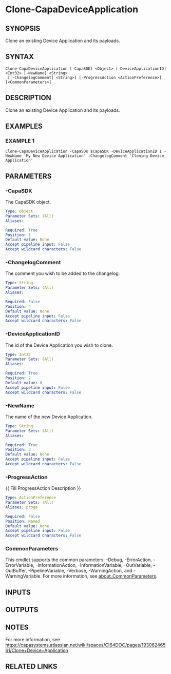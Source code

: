 # Clone-CapaDeviceApplication

## SYNOPSIS
Clone an existing Device Application and its payloads.

## SYNTAX

```
Clone-CapaDeviceApplication [-CapaSDK] <Object> [-DeviceApplicationID] <Int32> [-NewName] <String>
 [[-ChangelogComment] <String>] [-ProgressAction <ActionPreference>] [<CommonParameters>]
```

## DESCRIPTION
Clone an existing Device Application and its payloads.

## EXAMPLES

### EXAMPLE 1
```
Clone-CapaDeviceApplication -CapaSDK $CapaSDK -DeviceApplicationID 1 -NewName 'My New Device Application' -ChangelogComment 'Cloning Device Application'
```

## PARAMETERS

### -CapaSDK
The CapaSDK object.

```yaml
Type: Object
Parameter Sets: (All)
Aliases:

Required: True
Position: 1
Default value: None
Accept pipeline input: False
Accept wildcard characters: False
```

### -ChangelogComment
The comment you wish to be added to the changelog.

```yaml
Type: String
Parameter Sets: (All)
Aliases:

Required: False
Position: 4
Default value: None
Accept pipeline input: False
Accept wildcard characters: False
```

### -DeviceApplicationID
The id of the Device Application you wish to clone.

```yaml
Type: Int32
Parameter Sets: (All)
Aliases:

Required: True
Position: 2
Default value: 0
Accept pipeline input: False
Accept wildcard characters: False
```

### -NewName
The name of the new Device Application.

```yaml
Type: String
Parameter Sets: (All)
Aliases:

Required: True
Position: 3
Default value: None
Accept pipeline input: False
Accept wildcard characters: False
```

### -ProgressAction
{{ Fill ProgressAction Description }}

```yaml
Type: ActionPreference
Parameter Sets: (All)
Aliases: proga

Required: False
Position: Named
Default value: None
Accept pipeline input: False
Accept wildcard characters: False
```

### CommonParameters
This cmdlet supports the common parameters: -Debug, -ErrorAction, -ErrorVariable, -InformationAction, -InformationVariable, -OutVariable, -OutBuffer, -PipelineVariable, -Verbose, -WarningAction, and -WarningVariable. For more information, see [about_CommonParameters](http://go.microsoft.com/fwlink/?LinkID=113216).

## INPUTS

## OUTPUTS

## NOTES
For more information, see https://capasystems.atlassian.net/wiki/spaces/CI64DOC/pages/19306246561/Clone+Device+Application

## RELATED LINKS
